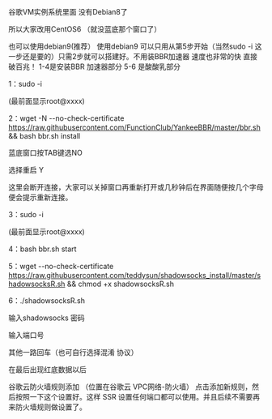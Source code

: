 谷歌VM实例系统里面 没有Debian8了

所以大家改用CentOS6 （就没蓝底那个窗口了）

也可以使用debian9(推荐）
使用debian9 可以只用从第5步开始（当然sudo -i 这一步还是要的）只需2步就可以搭建好。不用装BBR加速器 速度也非常的快 直接破百兆！
1-4是安装BBR 加速器部分 5-6 是酸酸乳部分

1：sudo -i

(最前面显示root@xxxx)

2：wget -N --no-check-certificate https://raw.githubusercontent.com/FunctionClub/YankeeBBR/master/bbr.sh && bash bbr.sh install

蓝底窗口按TAB键选NO

选择重启 Y

这里会断开连接，大家可以关掉窗口再重新打开或几秒钟后在界面随便按几个字母 便会提示重新连接。

3：sudo -i

(最前面显示root@xxxx)

4：bash bbr.sh start

5：wget --no-check-certificate https://raw.githubusercontent.com/teddysun/shadowsocks_install/master/shadowsocksR.sh && chmod +x shadowsocksR.sh

6：./shadowsocksR.sh

输入shadowsocks 密码

输入端口号

其他一路回车（也可自行选择混淆 协议）

在最后出现红底数据以后

谷歌云防火墙规则添加 （位置在谷歌云 VPC网络-防火墙）
点击添加新规则，然后按照一下这个设置好。这样 SSR 设置任何端口都可以使用。并且后续不需要再来防火墙规则做设置了。
